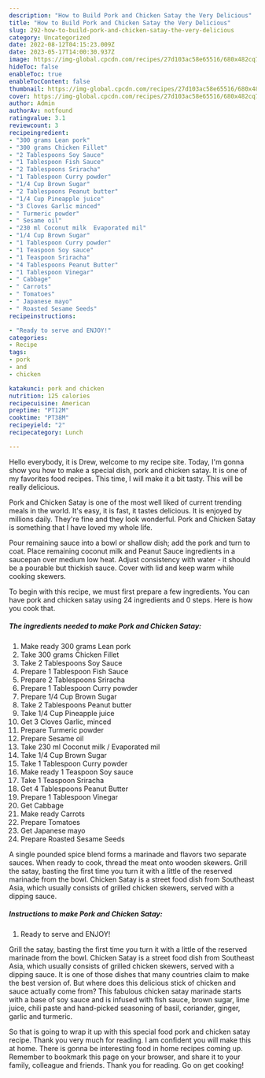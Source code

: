 ```yaml
---
description: "How to Build Pork and Chicken Satay the Very Delicious"
title: "How to Build Pork and Chicken Satay the Very Delicious"
slug: 292-how-to-build-pork-and-chicken-satay-the-very-delicious
category: Uncategorized
date: 2022-08-12T04:15:23.009Z
date: 2023-05-17T14:00:30.937Z
image: https://img-global.cpcdn.com/recipes/27d103ac58e65516/680x482cq70/pork-and-chicken-satay-recipe-main-photo.jpg
hideToc: false
enableToc: true
enableTocContent: false
thumbnail: https://img-global.cpcdn.com/recipes/27d103ac58e65516/680x482cq70/pork-and-chicken-satay-recipe-main-photo.jpg
cover: https://img-global.cpcdn.com/recipes/27d103ac58e65516/680x482cq70/pork-and-chicken-satay-recipe-main-photo.jpg
author: Admin
authorAv: notfound
ratingvalue: 3.1
reviewcount: 3
recipeingredient:
- "300 grams Lean pork"
- "300 grams Chicken Fillet"
- "2 Tablespoons Soy Sauce"
- "1 Tablespoon Fish Sauce"
- "2 Tablespoons Sriracha"
- "1 Tablespoon Curry powder"
- "1/4 Cup Brown Sugar"
- "2 Tablespoons Peanut butter"
- "1/4 Cup Pineapple juice"
- "3 Cloves Garlic minced"
- " Turmeric powder"
- " Sesame oil"
- "230 ml Coconut milk  Evaporated mil"
- "1/4 Cup Brown Sugar"
- "1 Tablespoon Curry powder"
- "1 Teaspoon Soy sauce"
- "1 Teaspoon Sriracha"
- "4 Tablespoons Peanut Butter"
- "1 Tablespoon Vinegar"
- " Cabbage"
- " Carrots"
- " Tomatoes"
- " Japanese mayo"
- " Roasted Sesame Seeds"
recipeinstructions:

- "Ready to serve and ENJOY!"
categories:
- Recipe
tags:
- pork
- and
- chicken

katakunci: pork and chicken 
nutrition: 125 calories
recipecuisine: American
preptime: "PT12M"
cooktime: "PT38M"
recipeyield: "2"
recipecategory: Lunch

---
```



Hello everybody, it is Drew, welcome to my recipe site. Today, I'm gonna show you how to make a special dish, pork and chicken satay. It is one of my favorites food recipes. This time, I will make it a bit tasty. This will be really delicious.

Pork and Chicken Satay is one of the most well liked of current trending meals in the world. It's easy, it is fast, it tastes delicious. It is enjoyed by millions daily. They're fine and they look wonderful. Pork and Chicken Satay is something that I have loved my whole life.

Pour remaining sauce into a bowl or shallow dish; add the pork and turn to coat. Place remaining coconut milk and Peanut Sauce ingredients in a saucepan over medium low heat. Adjust consistency with water - it should be a pourable but thickish sauce. Cover with lid and keep warm while cooking skewers.


To begin with this recipe, we must first prepare a few ingredients. You can have pork and chicken satay using 24 ingredients and 0 steps. Here is how you cook that.

<!--inarticleads1-->

##### The ingredients needed to make Pork and Chicken Satay:

1. Make ready 300 grams Lean pork
1. Take 300 grams Chicken Fillet
1. Take 2 Tablespoons Soy Sauce
1. Prepare 1 Tablespoon Fish Sauce
1. Prepare 2 Tablespoons Sriracha
1. Prepare 1 Tablespoon Curry powder
1. Prepare 1/4 Cup Brown Sugar
1. Take 2 Tablespoons Peanut butter
1. Take 1/4 Cup Pineapple juice
1. Get 3 Cloves Garlic, minced
1. Prepare  Turmeric powder
1. Prepare  Sesame oil
1. Take 230 ml Coconut milk / Evaporated mil
1. Take 1/4 Cup Brown Sugar
1. Take 1 Tablespoon Curry powder
1. Make ready 1 Teaspoon Soy sauce
1. Take 1 Teaspoon Sriracha
1. Get 4 Tablespoons Peanut Butter
1. Prepare 1 Tablespoon Vinegar
1. Get  Cabbage
1. Make ready  Carrots
1. Prepare  Tomatoes
1. Get  Japanese mayo
1. Prepare  Roasted Sesame Seeds


A single pounded spice blend forms a marinade and flavors two separate sauces. When ready to cook, thread the meat onto wooden skewers. Grill the satay, basting the first time you turn it with a little of the reserved marinade from the bowl. Chicken Satay is a street food dish from Southeast Asia, which usually consists of grilled chicken skewers, served with a dipping sauce. 

<!--inarticleads2-->

##### Instructions to make Pork and Chicken Satay:


1. Ready to serve and ENJOY!

Grill the satay, basting the first time you turn it with a little of the reserved marinade from the bowl. Chicken Satay is a street food dish from Southeast Asia, which usually consists of grilled chicken skewers, served with a dipping sauce. It is one of those dishes that many countries claim to make the best version of. But where does this delicious stick of chicken and sauce actually come from? This fabulous chicken satay marinade starts with a base of soy sauce and is infused with fish sauce, brown sugar, lime juice, chili paste and hand-picked seasoning of basil, coriander, ginger, garlic and turmeric. 

So that is going to wrap it up with this special food pork and chicken satay recipe. Thank you very much for reading. I am confident you will make this at home. There is gonna be interesting food in home recipes coming up. Remember to bookmark this page on your browser, and share it to your family, colleague and friends. Thank you for reading. Go on get cooking!
